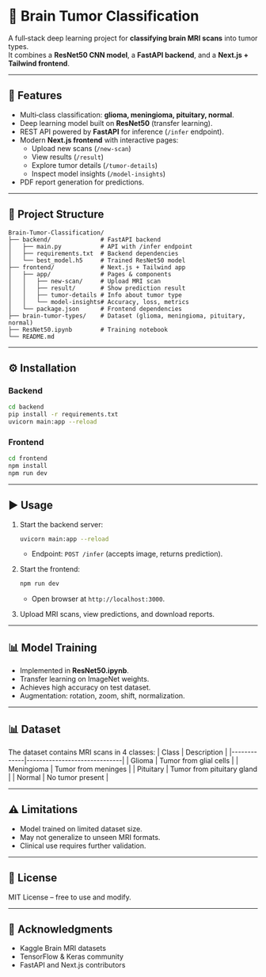 # 🧠 Brain Tumor Classification

A full‑stack deep learning project for **classifying brain MRI scans** into tumor types.  
It combines a **ResNet50 CNN model**, a **FastAPI backend**, and a **Next.js + Tailwind frontend**.

---

## 🚀 Features
- Multi‑class classification: **glioma, meningioma, pituitary, normal**.
- Deep learning model built on **ResNet50** (transfer learning).
- REST API powered by **FastAPI** for inference (`/infer` endpoint).
- Modern **Next.js frontend** with interactive pages:
  - Upload new scans (`/new-scan`)
  - View results (`/result`)
  - Explore tumor details (`/tumor-details`)
  - Inspect model insights (`/model-insights`)
- PDF report generation for predictions.

---

## 📂 Project Structure
```
Brain-Tumor-Classification/
├── backend/              # FastAPI backend
│   ├── main.py           # API with /infer endpoint
│   ├── requirements.txt  # Backend dependencies
│   └── best_model.h5     # Trained ResNet50 model
├── frontend/             # Next.js + Tailwind app
│   ├── app/              # Pages & components
│   │   ├── new-scan/     # Upload MRI scan
│   │   ├── result/       # Show prediction result
│   │   ├── tumor-details # Info about tumor type
│   │   └── model-insights# Accuracy, loss, metrics
│   └── package.json      # Frontend dependencies
├── brain-tumor-types/    # Dataset (glioma, meningioma, pituitary, normal)
├── ResNet50.ipynb        # Training notebook
└── README.md
```

---

## ⚙️ Installation

### Backend
```bash
cd backend
pip install -r requirements.txt
uvicorn main:app --reload
```

### Frontend
```bash
cd frontend
npm install
npm run dev
```

---

## ▶️ Usage

1. Start the backend server:
   ```bash
   uvicorn main:app --reload
   ```
   - Endpoint: `POST /infer` (accepts image, returns prediction).

2. Start the frontend:
   ```bash
   npm run dev
   ```
   - Open browser at `http://localhost:3000`.

3. Upload MRI scans, view predictions, and download reports.

---

## 📊 Model Training
- Implemented in **ResNet50.ipynb**.
- Transfer learning on ImageNet weights.
- Achieves high accuracy on test dataset.
- Augmentation: rotation, zoom, shift, normalization.

---

## 📊 Dataset
The dataset contains MRI scans in 4 classes:
| Class       | Description                  |
|-------------|------------------------------|
| Glioma      | Tumor from glial cells       |
| Meningioma  | Tumor from meninges          |
| Pituitary   | Tumor from pituitary gland   |
| Normal      | No tumor present             |

---

## ⚠️ Limitations
- Model trained on limited dataset size.
- May not generalize to unseen MRI formats.
- Clinical use requires further validation.

---

## 📝 License
MIT License – free to use and modify.

---

## 🙌 Acknowledgments
- Kaggle Brain MRI datasets  
- TensorFlow & Keras community  
- FastAPI and Next.js contributors  
